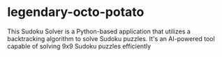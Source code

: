 # legendary-octo-potato
This Sudoku Solver is a Python-based application that utilizes a backtracking algorithm to solve Sudoku puzzles. It's an AI-powered tool capable of solving 9x9 Sudoku puzzles efficiently 
